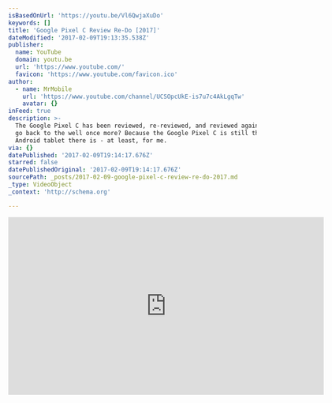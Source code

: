 ```yaml
---
isBasedOnUrl: 'https://youtu.be/Vl6QwjaXuDo'
keywords: []
title: 'Google Pixel C Review Re-Do [2017]'
dateModified: '2017-02-09T19:13:35.538Z'
publisher:
  name: YouTube
  domain: youtu.be
  url: 'https://www.youtube.com/'
  favicon: 'https://www.youtube.com/favicon.ico'
author:
  - name: MrMobile
    url: 'https://www.youtube.com/channel/UCSOpcUkE-is7u7c4AkLgqTw'
    avatar: {}
inFeed: true
description: >-
  The Google Pixel C has been reviewed, re-reviewed, and reviewed again. So why
  go back to the well once more? Because the Google Pixel C is still the best
  Android tablet there is - at least, for me.
via: {}
datePublished: '2017-02-09T19:14:17.676Z'
starred: false
datePublishedOriginal: '2017-02-09T19:14:17.676Z'
sourcePath: _posts/2017-02-09-google-pixel-c-review-re-do-2017.md
_type: VideoObject
_context: 'http://schema.org'

---
```

<iframe src="https://cdn.embedly.com/widgets/media.html?src=https%3A%2F%2Fwww.youtube.com%2Fembed%2FVl6QwjaXuDo%3Ffeature%3Doembed&amp;url=http%3A%2F%2Fwww.youtube.com%2Fwatch%3Fv%3DVl6QwjaXuDo&amp;image=https%3A%2F%2Fi.ytimg.com%2Fvi%2FVl6QwjaXuDo%2Fhqdefault.jpg&amp;key=b7d04c9b404c499eba89ee7072e1c4f7&amp;type=text%2Fhtml&amp;schema=youtube" width="640" height="360" scrolling="no" frameborder="0" allowfullscreen="" style=""></iframe>